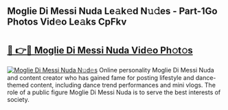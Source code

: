 ## Moglie Di Messi Nuda Le𝚊k𝚎d N𝚞𝚍es - Part-1Go Photos Vid𝚎o Le𝚊ks CpFkv

# <h2><a href="http://fbdwvq.evod.top/?m=Moglie+Di+Messi+Nuda">🔗 👉🔴 Moglie Di Messi Nuda Vid𝚎o Ph𝚘t𝚘s</a></h2>

[![Moglie Di Messi Nuda N𝚞d𝚎s](https://i.imgur.com/8V9OHl7.gif)](http://fbdwvq.evod.top/?m=Moglie+Di+Messi+Nuda)
Online personality Moglie Di Messi Nuda and content creator who has gained fame for posting lifestyle and dance-themed content, including dance trend performances and mini vlogs. The role of a public figure Moglie Di Messi Nuda is to serve the best interests of society. 
